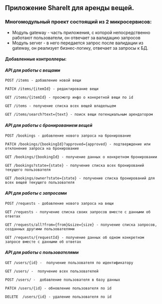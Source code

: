 ## Приложение ShareIt для аренды вещей.
### Многомодульный проект состоящий из 2 микросервисов:
* Модуль gateway - часть приложения, с которой непосредственно работают пользователи, он отвечает за валидацию запросов
* Модуль server -  в него передается запрос после валидации из gateway, он реализует бизнес-логику, отвечает за запросы к БД.

#### Добавленные контроллеры:

#### ***API для работы с вещами***

``` POST /items - добавление новой вещи ```

``` PATCH /items/{itemId} - редактирование вещи ```

``` GET /items/{itemId} - просмотр инфо о конкретной вещи по id ```

``` GET /items - получение списка всех вещей владельцем ```

``` GET /items/search?text={text} - поиск вещи потенциальным арендатором ```

#### ***API для работы с бронированием вещей***

``` POST /bookings - добавление нового запроса на бронирование ```

``` PATCH /bookings/{bookingId}?approved={approved} - подтверждение или отклонение запроса на бронирование ```

``` GET /bookings/{bookingId} - получение данных о конкретном бронировании ```

``` GET /bookings?state={state} - получение списка всех бронирований текущего пользователя ```

``` GET /bookings/owner?state={state} - получение списка бронирований для всех вещей текущего пользователя ```

#### ***API для работы с запросами***

``` POST /requests - добавление нового запроса на вещи ```

``` GET /requests - получение списка своих запросов вместе с данными об ответах ```

``` GET /requests/all?from={from}&size={size} - получение списка запросов, созданных другими пользователями ```

``` GET /requests/{requestId} - получение данных об одном конкретном запросе вместе с данными об ответах ```

#### ***API для работы с пользователями***

``` GET /users/{id} -  получение пользователя по идентификатору ```

``` GET /users/ -  получение всех пользователей ```

``` POST /users/ -  добавление пользователя в базу данных ```

``` PATCH /users/{id} - обновление пользователя по id ```

``` DELETE  /users/{id} - удаление пользователя по id ```
